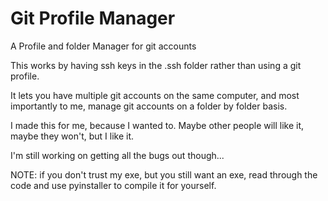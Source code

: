 # Git Profile Manager
A Profile and folder Manager for git accounts


This works by having ssh keys in the .ssh folder rather than using a git profile. 

It lets you have multiple git accounts on the same computer, and most importantly to me, manage git accounts on a folder by folder basis.

I made this for me, because I wanted to. Maybe other people will like it, maybe they won't, but I like it. 

I'm still working on getting all the bugs out though...

NOTE: if you don't trust my exe, but you still want an exe, read through the code and use pyinstaller to compile it for yourself.

